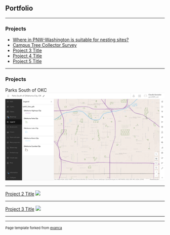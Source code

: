 ## Portfolio

---

### Projects

- [Where in PNW-Washington is suitable for nesting sites?](https://storymaps.arcgis.com/stories/adb4a08bece6402687a8dda56e28ac95)
- [Campus Tree Collector Survey](https://survey123.arcgis.com/share/50d8d1fe9b5147f8b13d10e61668a63d?portalUrl=https://uok.maps.arcgis.com)
- [Project 3 Title](http://example.com/)
- [Project 4 Title](http://example.com/)
- [Project 5 Title](http://example.com/)

---

### Projects 

Parks South of OKC[![Parks South of OKC](images/southokcparks.png)](https://arcg.is/1COC5H2)

---
[Project 2 Title](/pdf/sample_presentation.pdf)
<img src="images/dummy_thumbnail.jpg?raw=true"/>

---
[Project 3 Title](http://example.com/)
<img src="images/dummy_thumbnail.jpg?raw=true"/>

---






---
<p style="font-size:11px">Page template forked from <a href="https://github.com/evanca/quick-portfolio">evanca</a></p>
<!-- Remove above link if you don't want to attibute -->
